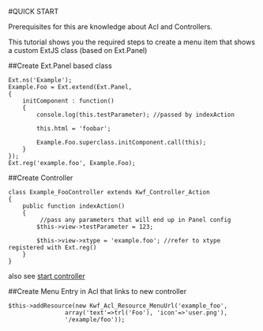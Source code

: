 #QUICK START    

Prerequisites for this are knowledge about Acl and Controllers.

This tutorial shows you the required steps to create a menu item that shows a custom ExtJS class (based on Ext.Panel)

##Create Ext.Panel based class

    Ext.ns('Example');
    Example.Foo = Ext.extend(Ext.Panel,
    {
        initComponent : function()
        {
            console.log(this.testParameter); //passed by indexAction
     
            this.html = 'foobar';
     
            Example.Foo.superclass.initComponent.call(this);
        }
    });
    Ext.reg('example.foo', Example.Foo);
    
    
##Create Controller

    class Example_FooController extends Kwf_Controller_Action
    {
        public function indexAction()
        {
             //pass any parameters that will end up in Panel config
            $this->view->testParameter = 123;
     
            $this->view->xtype = 'example.foo'; //refer to xtype registered with Ext.reg()
        }
    }
    
also see [start controller](start-controller.md)

##Create Menu Entry in Acl that links to new controller

    $this->addResource(new Kwf_Acl_Resource_MenuUrl('example_foo',
                    array('text'=>trl('Foo'), 'icon'=>'user.png'),
                    '/example/foo'));